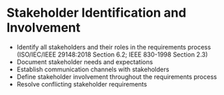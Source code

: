 # Stakeholder Identification and Involvement
- Identify all stakeholders and their roles in the requirements process (ISO/IEC/IEEE 29148:2018 Section 6.2; IEEE 830-1998 Section 2.3)
- Document stakeholder needs and expectations
- Establish communication channels with stakeholders
- Define stakeholder involvement throughout the requirements process
- Resolve conflicting stakeholder requirements